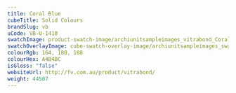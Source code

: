 ```yaml
---
title: Coral Blue
cubeTitle: Solid Colours
brandSlug: vb
uCode: VB-U-1410
swatchImage: product-swatch-image/archiunitsampleimages_vitrabond_Coral_Blue.jpg
swatchOverlayImage: cube-swatch-overlay-image/archiunitsampleimages_swatch-overlay_vitrabond.png
colourRgb: 164, 180, 188
colourHex: A4B4BC
isGloss: "false"
websiteUrl: http://fv.com.au/product/vitrabond/
weight: 44507
---
```

